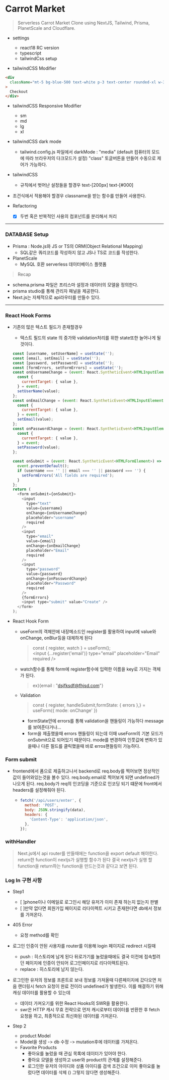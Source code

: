 # Carrot Market

> Serverless Carrot Market Clone using NextJS, Tailwind, Prisma, PlanetScale and Cloudflare.

- settings

  - react18 RC version
  - typescript
  - tailwindCss setup

- tailwindCSS Modifier

```html
<div
  className="mt-5 bg-blue-500 text-white p-3 text-center rounded-xl w-3/4 mx-auto hover:bg-teal-500"
>
  Checkout
</div>
```

- tailwindCSS Responsive Modifier
  - sm
  - md
  - lg
  - xl
- tailwindCSS dark mode
  - tailwind.config.js 파일에서 darkMode : "media" (default 컴퓨터의 모드에 따라 브라우저의 다크모드가 설정) "class" 토글버튼을 만들어 수동으로 제어가 가능하다.
- tailwindCSS

  - 규칙에서 벗어난 설정들을 할경우 text-[200px] text-[#000]

- 조건식에서 적용해야 할경우 classname을 받는 함수를 만들어 사용한다.

- Refactoring
  - [x] 두번 혹은 반복적인 사용의 컴포넌트를 분리해서 처리

---

### DATABASE Setup

- Prisma : Node.js와 JS or TS의 ORM(Object Relational Mapping)
  - SQL같은 쿼리코드를 작성하지 않고 JS나 TS로 코드를 작성한다.
- PlanetScale
  - MySQL 호환 serverless 데이터베이스 플랫폼

> Recap

- schema.prisma 파일은 프리스마 설정과 데이터의 모델을 정의한다.
- prisma studio를 통해 관리자 패널을 제공한다.
- Next.js는 자체적으로 api라우터를 만들수 있다.

---

### React Hook Forms

- 기존의 많은 텍스트 필드가 존재할경우

  - 텍스트 필드의 state 의 증가와 validation처리를 위한 state또한 늘어나게 될것이다.

  ```js
  const [username, setUserName] = useState('');
  const [email, setEmail] = useState('');
  const [password, setPassword] = useState('');
  const [formErrors, setFormErrors] = useState('');
  const onUsernameChange = (event: React.SyntheticEvent<HTMLInputElement>) => {
    const {
      currentTarget: { value },
    } = event;
    setUserName(value);
  };
  const onEmailChange = (event: React.SyntheticEvent<HTMLInputElement>) => {
    const {
      currentTarget: { value },
    } = event;
    setEmail(value);
  };
  const onPasswordChange = (event: React.SyntheticEvent<HTMLInputElement>) => {
    const {
      currentTarget: { value },
    } = event;
    setPassword(value);
  };

  const onSubmit = (event: React.SyntheticEvent<HTMLFormElement>) => {
    event.preventDefault();
    if (username === '' || email === '' || password === '') {
      setFormErrors('All fields are required');
    }
  };
  return (
    <form onSubmit={onSubmit}>
      <input
        type="text"
        value={username}
        onChange={onUsernameChange}
        placeholder="username"
        required
      />
      <input
        type="email"
        value={email}
        onChange={onEmailChange}
        placeholder="Email"
        required
      />
      <input
        type="password"
        value={password}
        onChange={onPasswordChange}
        placeholder="Password"
        required
      />
      {formErrors}
      <input type="submit" value="Create" />
    </form>
  );
  ```

- React Hook Form
  - useForm의 객체안에 내장메소드인 register를 활용하여 input에 value와 onChange, onBlur등을 대체하게 된다
    > const { register, watch } = useForm();  
    > <input {...register('email')} type="email" placeholder="Email" required />
  - watch함수를 통해 form에 register함수에 입력한 이름을 key로 가지는 객체가 된다.
    > ex){email : "dsjfksdf@fhjsd.com"}
  - Validation
    > const { register, handleSubmit,formState: { errors },} = useForm<LoginForm>({ mode: onChange' })
    - formState안에 errors를 통해 validation을 핸들링이 가능하다 message를 보여준다거나...
    - form을 제출했을때 errors 핸들링이 되는데 이때 useForm의 기본 모드가 onSubmit으로 되어있기 때문이다. mode를 변경하여 인풋값에 변화가 있을때나 다른 필드를 클릭했을때 바로 erros핸들링이 가능하다.

### Form submit

- frontend에서 폼으로 제출하고나서 backend로 req.body를 찍어보면 정상적인 값이 들어와있는것을 볼수 있다. req.body.email로 찍어보게 되면 undefined가 나오게 된다. req.body가 req의 인코딩을 기준으로 인코딩 되기 떄문에 front에서 headers를 설정해줘야 된다.
  - ```js
    fetch('/api/users/enter', {
      method: 'POST',
      body: JSON.stringify(data),
      headers: {
        'Content-Type': 'application/json',
      },
    });
    ```

### withHandler

> Next.js에서 api router를 만들때에는 function을 export default 해야한다. return한 function이 nextjs가 실행할 함수가 된다 결국 nextjs가 실행 할 function을 return하는 function을 만드는것과 같다고 보면 된다.

### Log In 구현 사항

- Step1

  - [ ]phone이나 이메일로 로그인시 해당 유저가 이미 존재 하는지 없는지 판별
  - [ ]만약 없다면 회원가입 페이지로 리다이렉트 시키고 존재한다면 db에서 정보를 가져온다.

- 405 Error

  - 요청 method를 확인

- 로그인 인증이 안된 사용자를 router를 이용해 login 페이지로 redirect 시킬때
  - push : 히스토리에 남게 된다 뒤로가기를 눌렀을때에도 결국 이전에 접속할려던 페이지에 인증이 안되어 로그인페이지로 리다이렉트된다.
  - replace : 히스토리에 남지 않는다.
- 로그인한 유저의 정보를 프론트로 보내 정보를 가져올때 다른페이지에 갔다오면 처음 랜더링시 fetch 요청이 완료 전이라 undefined가 발생한다. 이를 해결하기 위해 캐싱 데이터를 활용할 수 있는데

  - 데이터 가져오기를 위한 React Hooks의 SWR을 활용한다.
  - swr은 HTTP 캐시 무효 전략으로 먼저 캐시로부터 데이터를 반환한 후 fetch요청을 하고, 최종적으로 최신화된 데이터를 가져온다.

- Step 2
  - product Model
  - Model을 생성 -> db 수정 -> mutation후에 데이터를 가져온다.
  - Favorite Products
    - 좋아요를 눌렀을 때 관심 목록에 데이터가 있어야 한다.
    - 좋아요 모델을 생성하고 user와 product의 관계를 설정해준다.
    - 로그인한 유저의 아이디와 상품 아이디를 검색 조건으로 이미 좋아요를 눌렀다면 데이터를 삭제 () 그렇지 않다면 생성해준다.
